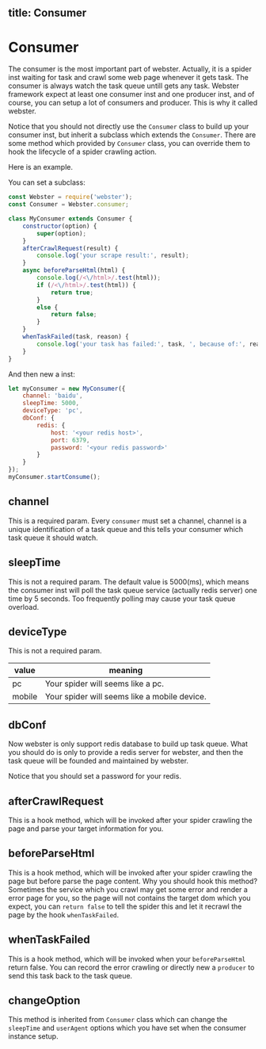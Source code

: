 title: Consumer
---

# Consumer

The consumer is the most important part of webster. Actually, it is a spider inst waiting for task and crawl some web page whenever it gets task. The consumer is always watch the task queue untill gets any task. Webster framework expect at least one consumer inst and one producer inst, and of course, you can setup a lot of consumers and producer. This is why it called webster.

Notice that you should not directly use the `Consumer` class to build up your consumer inst, but inherit a subclass which extends the `Consumer`. There are some method which provided by `Consumer` class, you can override them to hook the lifecycle of a spider crawling action.

Here is an example.

You can set a subclass:
```javascript
const Webster = require('webster');
const Consumer = Webster.consumer;

class MyConsumer extends Consumer {
    constructor(option) {
        super(option);
    }
    afterCrawlRequest(result) {
        console.log('your scrape result:', result);
    }
    async beforeParseHtml(html) {
        console.log(/<\/html>/.test(html));
        if (/<\/html>/.test(html)) {
            return true;
        }
        else {
            return false;
        }
    }
    whenTaskFailed(task, reason) {
        console.log('your task has failed:', task, ', because of:', reason);
    }
}
```

And then new a inst:
``` javascript
let myConsumer = new MyConsumer({
    channel: 'baidu',
    sleepTime: 5000,
    deviceType: 'pc',
    dbConf: {
        redis: {
            host: '<your redis host>',
            port: 6379,
            password: '<your redis password>'
        }
    }
});
myConsumer.startConsume();
```

## channel

This is a required param. Every `consumer` must set a channel, channel is a unique identification of a task queue and this tells your consumer which task queue it should watch.

## sleepTime

This is not a required param. The default value is 5000(ms), which means the consumer inst will poll the task queue service (actually redis server) one time by 5 seconds. Too frequently polling may cause your task queue overload.

## deviceType
This is not a required param.

value | meaning
---- | ---
pc | Your spider will seems like a pc.
mobile | Your spider will seems like a mobile device.

## dbConf

Now webster is only support redis database to build up task queue. What you should do is only to provide a redis server for webster, and then the task queue will be founded and maintained by webster.

Notice that you should set a password for your redis.

## afterCrawlRequest

This is a hook method, which will be invoked after your spider crawling the page and parse your target information for you.

## beforeParseHtml

This is a hook method, which will be invoked after your spider crawling the page but before parse the page content. Why you should hook this method? Sometimes the service which you crawl may get some error and render a error page for you, so the page will not contains the target dom which you expect, you can `return false` to tell the spider this and let it recrawl the page by the hook `whenTaskFailed`.

## whenTaskFailed

This is a hook method, which will be invoked when your `beforeParseHtml` return false. You can record the error crawling or directly new a `producer` to send this task back to the task queue.

## changeOption
This method is inherited from `Consumer` class which can change the `sleepTime` and `userAgent` options which you have set when the consumer instance setup.
